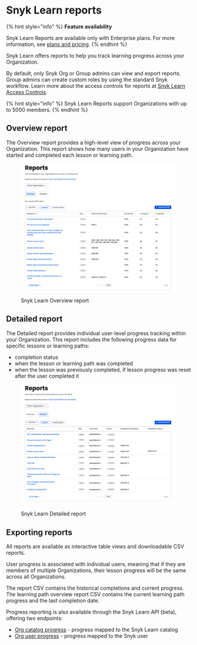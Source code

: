 # Snyk Learn reports

{% hint style="info" %}
**Feature availability**

Snyk Learn Reports are available only with Enterprise plans. For more information, see [plans and pricing](https://snyk.io/plans/).
{% endhint %}

Snyk Learn offers reports to help you track learning progress across your Organization.

By default, only Snyk Org or Group admins can view and export reports. Group admins can create custom roles by using the standard Snyk workflow. Learn more about the access controls for reports at [Snyk Learn Access Controls](snyk-learn-access-controls.md).&#x20;

{% hint style="info" %}
Snyk Learn Reports support Organizations with up to 5000 members.
{% endhint %}

## Overview report

The Overview report provides a high-level view of progress across your Organization. This report shows how many users in your Organization have started and completed each lesson or learning path.

<figure><img src="../../.gitbook/assets/image (361).png" alt=""><figcaption><p>Snyk Learn Overview report</p></figcaption></figure>

## Detailed report

The Detailed report provides individual user-level progress tracking within your Organization. This report includes the following progress data for specific lessons or learning paths:

* completion status
* when the lesson or learning path was completed
* when the lesson was previously completed, if lesson progress was reset after the user completed it&#x20;

<figure><img src="../../.gitbook/assets/image (362).png" alt=""><figcaption><p>Snyk Learn Detailed report</p></figcaption></figure>

## Exporting reports&#x20;

All reports are available as interactive table views and downloadable CSV reports.

User progress is associated with individual users, meaning that if they are members of multiple Organizations, their lesson progress will be the same across all Organizations.

The report CSV contains the historical completions and current progress. The learning path overview report CSV contains the current learning path progress and the last completion date.

Progress reporting is also available through the Snyk Learn API (beta), offering two endpoints:

* [Org catalog progress](https://apidocs.snyk.io/?version=2024-10-15#get-/orgs/-org_id-/learn/progress/catalog) - progress mapped to the Snyk Learn catalog
* [Org user progress](https://apidocs.snyk.io/?version=2024-10-15#get-/orgs/-org_id-/learn/progress/users) - progress mapped to the Snyk user&#x20;
